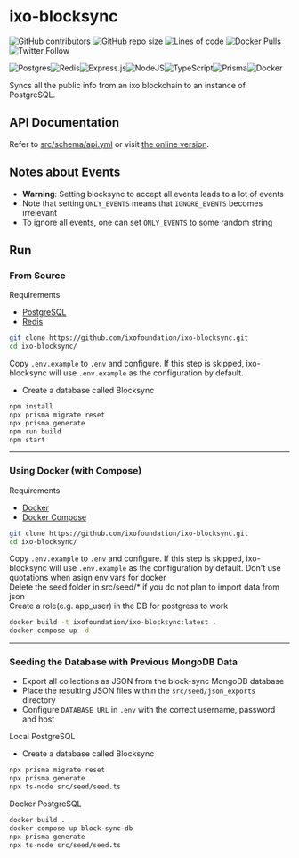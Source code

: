 # ixo-blocksync
![GitHub contributors](https://img.shields.io/github/contributors/ixofoundation/ixo-blocksync) ![GitHub repo size](https://img.shields.io/github/repo-size/ixofoundation/ixo-blocksync) ![Lines of code](https://img.shields.io/tokei/lines/github/ixofoundation/ixo-blocksync?style=plastic) ![Docker Pulls](https://img.shields.io/docker/pulls/northroomza/ixo-blocksync) ![Twitter Follow](https://img.shields.io/twitter/follow/ixoworld?style=social) 

![Postgres](https://img.shields.io/badge/postgres-%23316192.svg?style=for-the-badge&logo=postgresql&logoColor=white)![Redis](https://img.shields.io/badge/redis-%23DD0031.svg?style=for-the-badge&logo=redis&logoColor=white)![Express.js](https://img.shields.io/badge/express.js-%23404d59.svg?style=for-the-badge&logo=express&logoColor=%2361DAFB)![NodeJS](https://img.shields.io/badge/node.js-6DA55F?style=for-the-badge&logo=node.js&logoColor=white)![TypeScript](https://img.shields.io/badge/typescript-%23007ACC.svg?style=for-the-badge&logo=typescript&logoColor=white)![Prisma](https://img.shields.io/badge/Prisma-3982CE?style=for-the-badge&logo=Prisma&logoColor=white)![Docker](https://img.shields.io/badge/docker-%230db7ed.svg?style=for-the-badge&logo=docker&logoColor=white)

Syncs all the public info from an ixo blockchain to an instance of PostgreSQL.


## API Documentation
Refer to [src/schema/api.yml](src/schema/api.yml) or visit [the online version](https://app.swaggerhub.com/apis-docs/drshaun/ixo/0.2.3).

## Notes about Events
- **Warning**: Setting blocksync to accept all events leads to a lot of events
- Note that setting `ONLY_EVENTS` means that `IGNORE_EVENTS` becomes irrelevant
- To ignore all events, one can set `ONLY_EVENTS` to some random string

## Run
### From Source
Requirements
- [PostgreSQL](https://www.postgresql.org/download/)
- [Redis](https://redis.io/download/)

```bash
git clone https://github.com/ixofoundation/ixo-blocksync.git
cd ixo-blocksync/
```

Copy `.env.example` to `.env` and configure. If this step is skipped, ixo-blocksync will use `.env.example` as the configuration by default.

- Create a database called Blocksync

```bash
npm install
npx prisma migrate reset
npx prisma generate
npm run build
npm start
```
---
### Using Docker (with Compose)
Requirements
- [Docker](https://docs.docker.com/engine/install/)
- [Docker Compose](https://docs.docker.com/compose/install/)

```bash
git clone https://github.com/ixofoundation/ixo-blocksync.git
cd ixo-blocksync/
```

Copy `.env.example` to `.env` and configure. If this step is skipped, ixo-blocksync will use `.env.example` as the configuration by default.
Don't use quotations when asign env vars for docker  
Delete the seed folder in src/seed/* if you do not plan to import data from json  
Create a role(e.g. app_user) in the DB for postgress to work

```bash
docker build -t ixofoundation/ixo-blocksync:latest .
docker compose up -d
```
---
### Seeding the Database with Previous MongoDB Data
- Export all collections as JSON from the block-sync MongoDB database
- Place the resulting JSON files within the `src/seed/json_exports` directory
- Configure `DATABASE_URL` in `.env` with the correct username, password and host

Local PostgreSQL
- Create a database called Blocksync

```bash
npx prisma migrate reset
npx prisma generate
npx ts-node src/seed/seed.ts
```

Docker PostgreSQL
```bash
docker build .
docker compose up block-sync-db
npx prisma generate
npx ts-node src/seed/seed.ts
```
